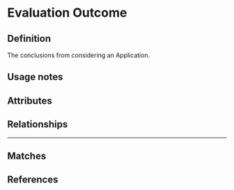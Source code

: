 # Evaluation Outcome

## Definition

The conclusions from considering an Application.

## Usage notes

## Attributes

## Relationships

---
## Matches

## References
